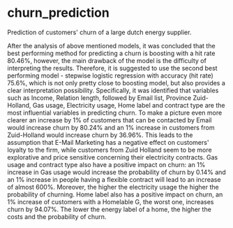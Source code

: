 # churn_prediction
Prediction of customers' churn of a large dutch energy supplier. 

After the analysis of above mentioned models, it was concluded that the best performing method for predicting a churn 
is boosting with a hit rate 80.46%, however, the main drawback of the model is the difficulty of interpreting the results. 
Therefore, it is suggested to use the second best performing model - stepwise logistic regression with accuracy (hit rate) 75.6%, 
which is not only pretty close to boosting model, but also provides a clear interpretation possibility. Specifically, it was identified 
that variables such as Income, Relation length, followed by Email list, Province Zuid-Holland, Gas usage, Electricity usage, Home 
label and contract type are the most influential variables in predicting churn. To make a picture even more clearer an increase by 1% 
of customers that can be contacted by Email would increase churn by 80.24% and an 1% increase in customers from Zuid-Holland would 
increase churn by 36.96%. This leads to the assumption that E-Mail Marketing has a negative effect on customers' loyalty to the firm, 
while customers from Zuid Holland seem to be more explorative and price sensitive concerning their electricity contracts. Gas usage 
and contract type also have a positive impact on churn: an 1% increase in Gas usage would increase the probability of churn by 0.14% 
and an 1% increase in people having a flexible contract will lead to an increase of almost 600%. Moreover, the higher the electricity 
usage the higher the probability of churning. Home label also has a positive impact on churn, an 1% increase of customers with a Homelable G, 
the worst one, increases churn by 94.07%. The lower the energy label of a home, the higher the costs and the probability of churn.
